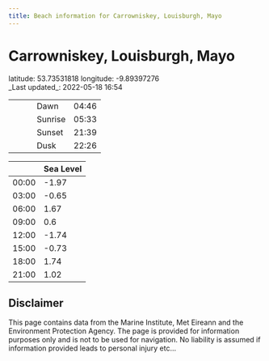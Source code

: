 ```yaml
---
title: Beach information for Carrowniskey, Louisburgh, Mayo
---
```

# Carrowniskey, Louisburgh, Mayo 

<div class="location-info">latitude: 53.73531818 longitude: -9.89397276</div>
<div class="met-eireann-warnings"></div>
_Last updated_: 2022-05-18 16:54

|   |   |   |   |   |
|---|---|---|---|---|
|   |   |   | Dawn  | 04:46 |
|   |   |   | Sunrise  | 05:33 |
|   |   |   | Sunset  | 21:39 |
|   |   |   | Dusk  | 22:26 |

<div></div>

|   | Sea Level  |
|---|---|
| 00:00 | -1.97 |
| 03:00 | -0.65 |
| 06:00 | 1.67 |
| 09:00 | 0.6 |
| 12:00 | -1.74 |
| 15:00 | -0.73 |
| 18:00 | 1.74 |
| 21:00 | 1.02 |

## Disclaimer

This page contains data from the Marine Institute,
Met Eireann and the Environment Protection Agency. The page is provided for
information purposes only and is not to be used for navigation. No liability
is assumed if information provided leads to personal injury etc...